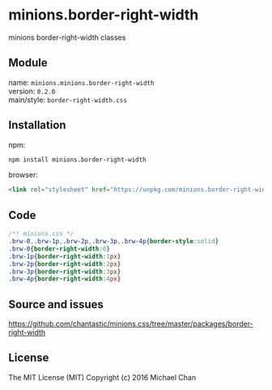 # minions.border-right-width
minions border-right-width classes

## Module
name: `minions.minions.border-right-width`  
version: `0.2.0`  
main/style: `border-right-width.css`  

## Installation
npm:
```bash
npm install minions.border-right-width
```

browser:
```html
<link rel="stylesheet" href="https://unpkg.com/minions.border-right-width" />
```

## Code
```css
/*! minions.css */
.brw-0,.brw-1p,.brw-2p,.brw-3p,.brw-4p{border-style:solid}
.brw-0{border-right-width:0}
.brw-1p{border-right-width:1px}
.brw-2p{border-right-width:2px}
.brw-3p{border-right-width:3px}
.brw-4p{border-right-width:4px}

```

## Source and issues

https://github.com/chantastic/minions.css/tree/master/packages/border-right-width

## License

The MIT License (MIT)
Copyright (c) 2016 Michael Chan